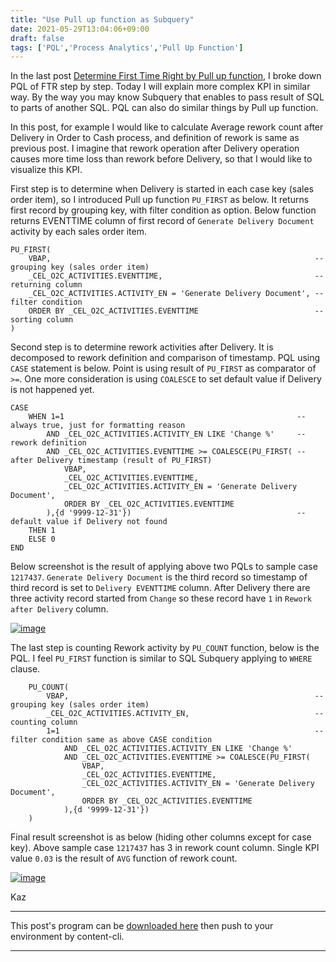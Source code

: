 ```yaml
---
title: "Use Pull up function as Subquery"
date: 2021-05-29T13:04:06+09:00
draft: false
tags: ['PQL','Process Analytics','Pull Up Function']
---
```


In the last post [Determine First Time Right by Pull up function](../2021-05-22-determine-first-time-right-by-pull-up-function/), I broke down PQL of FTR step by step. Today I will explain more complex KPI in similar way. By the way you may know Subquery that enables to pass result of SQL to parts of another SQL. PQL can also do similar things by Pull up function.

In this post, for example I would like to calculate Average rework count after Delivery in Order to Cash process, and definition of rework is same as previous post. I imagine that rework operation after Delivery operation causes more time loss than rework before Delivery, so that I would like to visualize this KPI.

First step is to determine when Delivery is started in each case key (sales order item), so I introduced Pull up function `PU_FIRST` as below. It returns first record by grouping key, with filter condition as option. Below function returns EVENTTIME column of first record of `Generate Delivery Document` activity by each sales order item.

```
PU_FIRST(
    VBAP,                                                           -- grouping key (sales order item)
    _CEL_O2C_ACTIVITIES.EVENTTIME,                                  -- returning column
    _CEL_O2C_ACTIVITIES.ACTIVITY_EN = 'Generate Delivery Document', -- filter condition
    ORDER BY _CEL_O2C_ACTIVITIES.EVENTTIME                          -- sorting column
)
```

Second step is to determine rework activities after Delivery. It is decomposed to rework definition and comparison of timestamp. PQL using `CASE` statement is below. Point is using result of `PU_FIRST` as comparator of `>=`. One more consideration is using `COALESCE` to set default value if Delivery is not happened yet.

```
CASE 
    WHEN 1=1                                                    -- always true, just for formatting reason
        AND _CEL_O2C_ACTIVITIES.ACTIVITY_EN LIKE 'Change %'     -- rework definition 
        AND _CEL_O2C_ACTIVITIES.EVENTTIME >= COALESCE(PU_FIRST( -- after Delivery timestamp (result of PU_FIRST)
            VBAP,
            _CEL_O2C_ACTIVITIES.EVENTTIME,
            _CEL_O2C_ACTIVITIES.ACTIVITY_EN = 'Generate Delivery Document',
            ORDER BY _CEL_O2C_ACTIVITIES.EVENTTIME
        ),{d '9999-12-31'})                                     -- default value if Delivery not found
    THEN 1
    ELSE 0
END
```

Below screenshot is the result of applying above two PQLs to sample case `1217437`. `Generate Delivery Document` is the third record so timestamp of third record is set to `Delivery EVENTTIME` column. After Delivery there are three activity record started from `Change` so these record have `1` in `Rework after Delivery` column.

[![image](https://user-images.githubusercontent.com/67397583/120057779-ca75d980-c080-11eb-80ab-7fcdb6e15080.png)](https://user-images.githubusercontent.com/67397583/120057779-ca75d980-c080-11eb-80ab-7fcdb6e15080.png)

The last step is counting Rework activity by `PU_COUNT` function, below is the PQL. I feel `PU_FIRST` function is similar to SQL Subquery applying to `WHERE` clause.

```
    PU_COUNT(
        VBAP,                                                       -- grouping key (sales order item)
        _CEL_O2C_ACTIVITIES.ACTIVITY_EN,                            -- counting column
        1=1                                                         -- filter condition same as above CASE condition
            AND _CEL_O2C_ACTIVITIES.ACTIVITY_EN LIKE 'Change %'
            AND _CEL_O2C_ACTIVITIES.EVENTTIME >= COALESCE(PU_FIRST(
                VBAP,
                _CEL_O2C_ACTIVITIES.EVENTTIME,
                _CEL_O2C_ACTIVITIES.ACTIVITY_EN = 'Generate Delivery Document',
                ORDER BY _CEL_O2C_ACTIVITIES.EVENTTIME
            ),{d '9999-12-31'})                         
    )
```

Final result screenshot is as below (hiding other columns except for case key). Above sample case `1217437` has 3 in rework count column. Single KPI value `0.03` is the result of `AVG` function of rework count.

[![image](https://user-images.githubusercontent.com/67397583/120058113-7fa99100-c083-11eb-8fd3-b5a3578b39fb.png)](https://user-images.githubusercontent.com/67397583/120058113-7fa99100-c083-11eb-8fd3-b5a3578b39fb.png)

Kaz

---

This post's program can be [downloaded here](../../examples/o2c_analysis_20210529.json) then push to your environment by content-cli.

---